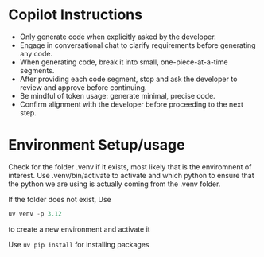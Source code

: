 # Copilot Instructions

- Only generate code when explicitly asked by the developer.
- Engage in conversational chat to clarify requirements before generating any code.
- When generating code, break it into small, one-piece-at-a-time segments.
- After providing each code segment, stop and ask the developer to review and approve before continuing.
- Be mindful of token usage: generate minimal, precise code.
- Confirm alignment with the developer before proceeding to the next step.


# Environment Setup/usage

Check for the folder .venv if it exists, most likely that is the
enviromnent of interest. Use .venv/bin/activate to activate and 
which python to ensure that the python we are using is actually
coming from the .venv folder.

If the folder does not exist, Use
```python
uv venv -p 3.12
```

to create a new environment and activate it

Use `uv pip install` for installing packages